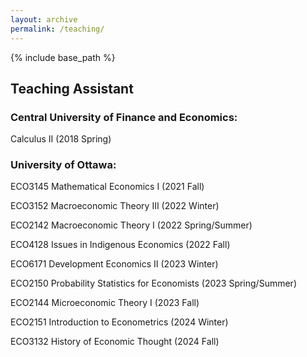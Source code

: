 ```yaml
---
layout: archive
permalink: /teaching/
---
```


{% include base_path %}


## Teaching Assistant



### Central University of Finance and Economics:
 Calculus II (2018 Spring)


### University of Ottawa:

 ECO3145 Mathematical Economics I (2021 Fall) 

 ECO3152 Macroeconomic Theory III (2022 Winter) 

 ECO2142 Macroeconomic Theory I (2022 Spring/Summer)

 ECO4128 Issues in Indigenous Economics (2022 Fall)

 ECO6171 Development Economics II (2023 Winter)

 ECO2150 Probability Statistics for Economists (2023 Spring/Summer)

 ECO2144 Microeconomic Theory I (2023 Fall)

 ECO2151 Introduction to Econometrics (2024 Winter)

 ECO3132 History of Economic Thought (2024 Fall)
